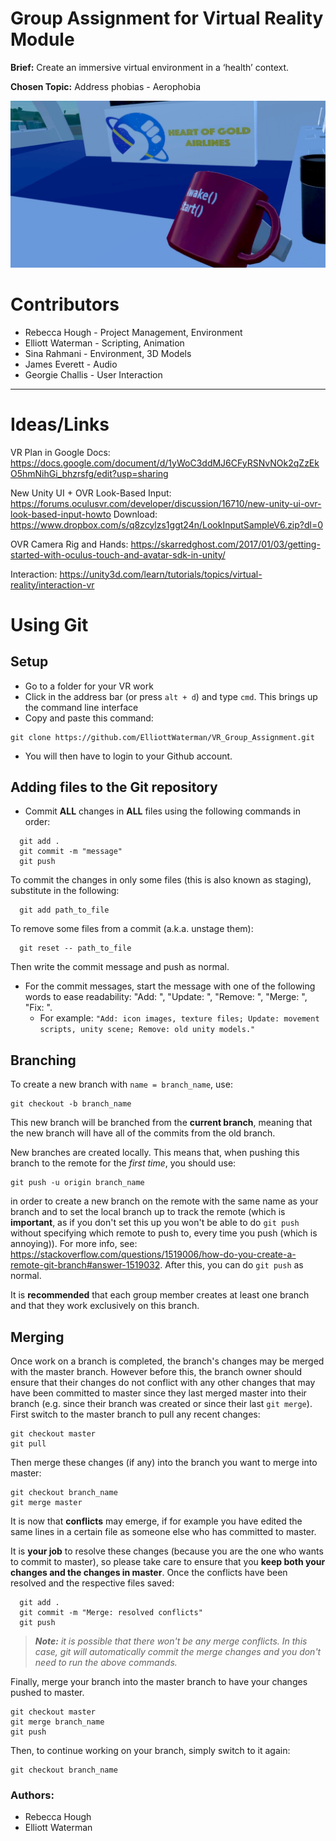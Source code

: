 # Group Assignment for Virtual Reality Module
**Brief:** Create an immersive virtual environment in a ‘health’ context.

**Chosen Topic:** Address phobias - Aerophobia

<img src="https://github.com/GeorgieChallis/VR_Group_Assignment/blob/master/Screenshots/7b63e42f-f6ff-4788-86d1-f5a262459a66_rw_1920.png" width="640">


# Contributors
* Rebecca Hough - Project Management, Environment
* Elliott Waterman - Scripting, Animation
* Sina Rahmani - Environment, 3D Models
* James Everett - Audio
* Georgie Challis - User Interaction

---

# Ideas/Links
VR Plan in Google Docs:
https://docs.google.com/document/d/1yWoC3ddMJ6CFyRSNvNOk2qZzEkO5hmNihGi_bhzrsfg/edit?usp=sharing

New Unity UI + OVR Look-Based Input: https://forums.oculusvr.com/developer/discussion/16710/new-unity-ui-ovr-look-based-input-howto
Download: https://www.dropbox.com/s/q8zcylzs1ggt24n/LookInputSampleV6.zip?dl=0

OVR Camera Rig and Hands: https://skarredghost.com/2017/01/03/getting-started-with-oculus-touch-and-avatar-sdk-in-unity/

Interaction: https://unity3d.com/learn/tutorials/topics/virtual-reality/interaction-vr


# Using Git
## Setup
 - Go to a folder for your VR work
 - Click in the address bar (or press ```alt + d```) and type ```cmd```. This brings up the command line interface
 - Copy and paste this command: 
```
git clone https://github.com/ElliottWaterman/VR_Group_Assignment.git 
```
 - You will then have to login to your Github account.
 
 ## Adding files to the Git repository
 - Commit __ALL__ changes in __ALL__ files using the following commands in order: 
```
  git add .
  git commit -m "message"
  git push
```
To commit the changes in only some files (this is also known as  staging), substitute in the following:
```
  git add path_to_file
```
To remove some files from a commit (a.k.a. unstage them):
```
  git reset -- path_to_file
```
Then write the commit message and push as normal.
   - For the commit messages, start the message with one of the following words to ease readability: "Add: ", "Update: ", "Remove: ", "Merge: ", "Fix: ". 
     - For example: ```"Add: icon images, texture files; Update: movement scripts, unity scene; Remove: old unity models."```

##  Branching
To create a new branch with ```name = branch_name```, use: 
```
git checkout -b branch_name
```
This new branch will be branched from the __current branch__, meaning that the new branch will have all of the commits from the old branch.

New branches are created locally. This means that, when pushing this branch to the remote for the *first time*, you should use:
```
git push -u origin branch_name
```
in order to create a new branch on the remote with the same name as your branch and to set the local branch up to track the remote (which is __important__, as if you don't set this up you won't be able to do ```git push``` without specifying which remote to push to, every time you push (which is annoying)). For more info, see: https://stackoverflow.com/questions/1519006/how-do-you-create-a-remote-git-branch#answer-1519032. After this, you can do ```git push``` as normal.

It is __recommended__ that each group member creates at least one branch and that they work exclusively on this branch.

## Merging
Once work on a branch is completed, the branch's changes may be merged with the master branch. However before this, the branch owner should ensure that their changes do not conflict with any other changes that may have been committed to master since they last merged master into their branch (e.g. since their branch was created or since their last ```git merge```). First switch to the master branch to pull any recent changes:
```
git checkout master
git pull
```
Then merge these changes (if any) into the branch you want to merge into master:
```
git checkout branch_name
git merge master
```
It is now that __conflicts__ may emerge, if for example you have edited the same lines in a certain file as someone else who has committed to master. 

It is __your job__ to resolve these changes (because you are the one who wants to commit to master), so please take care to ensure that you __keep both your changes and the changes in master__. Once the conflicts have been resolved and the respective files saved:
```
  git add .
  git commit -m "Merge: resolved conflicts"
  git push
```
>*__Note:__ it is possible that there won't be any merge conflicts. In this case, git will automatically commit the merge changes and you don't need to run the above commands.*

Finally, merge your branch into the master branch to have your changes pushed to master.
```
git checkout master
git merge branch_name
git push
```
Then, to continue working on your branch, simply switch to it again:
```
git checkout branch_name
```

### Authors:
- Rebecca Hough
- Elliott Waterman
